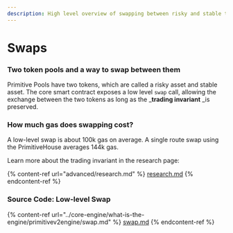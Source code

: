 ```yaml
---
description: High level overview of swapping between risky and stable tokens in the Engine
---
```


# Swaps

### Two token pools and a way to swap between them

Primitive Pools have two tokens, which are called a risky asset and stable asset. The core smart contract exposes a low level `swap` call, allowing the exchange between the two tokens as long as the _**trading invariant** _is preserved.

### How much gas does swapping cost?

A low-level swap is about 100k gas on average. A single route swap using the PrimitiveHouse averages 144k gas.

Learn more about the trading invariant in the research page:

{% content-ref url="advanced/research.md" %}
[research.md](advanced/research.md)
{% endcontent-ref %}

### Source Code: Low-level Swap&#x20;

{% content-ref url="../core-engine/what-is-the-engine/primitivev2engine/swap.md" %}
[swap.md](/core-engine/what-is-the-engine/primitivev2engine/swap)
{% endcontent-ref %}






